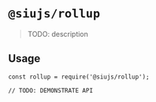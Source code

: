 # `@siujs/rollup`

> TODO: description

## Usage

```
const rollup = require('@siujs/rollup');

// TODO: DEMONSTRATE API
```
